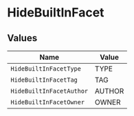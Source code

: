 # HideBuiltInFacet


## Values

| Name                     | Value                    |
| ------------------------ | ------------------------ |
| `HideBuiltInFacetType`   | TYPE                     |
| `HideBuiltInFacetTag`    | TAG                      |
| `HideBuiltInFacetAuthor` | AUTHOR                   |
| `HideBuiltInFacetOwner`  | OWNER                    |